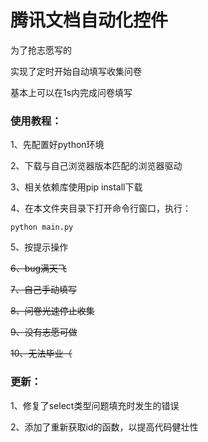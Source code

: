 # 腾讯文档自动化控件

为了抢志愿写的

实现了定时开始自动填写收集问卷

基本上可以在1s内完成问卷填写

### 使用教程：
1、先配置好python环境

2、下载与自己浏览器版本匹配的浏览器驱动

3、相关依赖库使用pip install下载

4、在本文件夹目录下打开命令行窗口，执行：
```
python main.py
```
5、按提示操作

~~6、bug满天飞~~

~~7、自己手动填写~~

~~8、问卷光速停止收集~~

~~9、没有志愿可做~~

~~10、无法毕业（~~

### 更新：

1、修复了select类型问题填充时发生的错误

2、添加了重新获取id的函数，以提高代码健壮性

